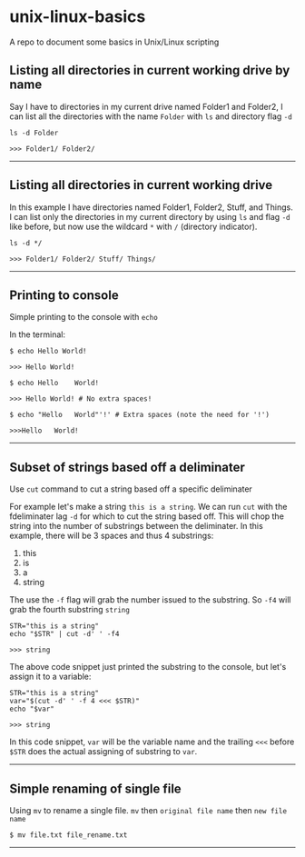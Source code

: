 # unix-linux-basics
A repo to document some basics in Unix/Linux scripting 

## Listing all directories in current working drive by name

Say I have to directories in my current drive named Folder1 and Folder2, I can list all the directories with the name ```Folder``` with ```ls``` and directory flag ```-d```

```shell
ls -d Folder

>>> Folder1/ Folder2/ 
```

---

## Listing all directories in current working drive

In this example I have directories named Folder1, Folder2, Stuff, and Things. I can list only the directories in my current directory by using ```ls``` and flag ```-d``` like before, but now use the wildcard ```*``` with ```/``` (directory indicator). 

```shell
ls -d */

>>> Folder1/ Folder2/ Stuff/ Things/
```

---

## Printing to console

Simple printing to the console with ```echo```

In the terminal:
```shell
$ echo Hello World!

>>> Hello World!
```

```shell
$ echo Hello    World!

>>> Hello World! # No extra spaces!
```

```shell
$ echo "Hello   World"'!' # Extra spaces (note the need for '!')

>>>Hello   World!
```

---

## Subset of strings based off a deliminater

Use ```cut``` command to cut a string based off a specific deliminater

For example let's make a string ```this is a string```. We can run ```cut``` with the fdeliminater lag ```-d``` for which to cut the string based off. This will chop the string into the number of substrings between the deliminater. In this example, there will be 3 spaces and thus 4 substrings:
<ol>
<li>this</li>
<li>is</li>
<li>a</li>
<li>string</li>
</ol>

The use the ```-f``` flag will grab the number issued to the substring. So ```-f4``` will grab the fourth substring ```string```

```shell
STR="this is a string"
echo "$STR" | cut -d' ' -f4

>>> string
```

The above code snippet just printed the substring to the console, but let's assign it to a variable:

```shell
STR="this is a string"
var="$(cut -d' ' -f 4 <<< $STR)"
echo "$var"

>>> string
```

In this code snippet, ```var``` will be the variable name and the trailing ```<<<``` before ```$STR``` does the actual assigning of substring to ```var```.

---

## Simple renaming of single file

Using ```mv``` to rename a single file. ```mv``` then ```original file name``` then ```new file name```

```shell
$ mv file.txt file_rename.txt
```

---

## 